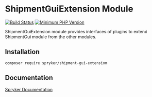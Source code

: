 # ShipmentGuiExtension Module
[![Build Status](https://travis-ci.org/spryker/shipment-gui-extension.svg)](https://travis-ci.org/spryker/shipment-gui-extension)
[![Minimum PHP Version](https://img.shields.io/badge/php-%3E%3D%207.2-8892BF.svg)](https://php.net/)

ShipmentGuiExtension module provides interfaces of plugins to extend ShipmentGui module from the other modules.

## Installation

```
composer require spryker/shipment-gui-extension
```

## Documentation

[Spryker Documentation](https://academy.spryker.com/developing_with_spryker/module_guide/modules.html)
